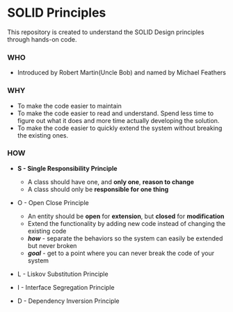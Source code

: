 # SOLID Principles

This repository is created to understand the SOLID Design principles through hands-on code.

### WHO
* Introduced by Robert Martin(Uncle Bob) and named by Michael Feathers

### WHY
* To make the code easier to maintain
* To make the code easier to read and understand. Spend less time to figure out what it does and more time actually developing the solution.
* To make the code easier to quickly extend the system without breaking the existing ones. 

### HOW
* **S - Single Responsibility Principle**
  * A class should have one, and **only one**, **reason to change**
  * A class should only be **responsible for one thing**
  

* O - Open Close Principle
  * An entity should be **open** for **extension**, but **closed** for **modification**
  * Extend the functionality by adding new code instead of changing the existing code
  * _**how**_ - separate the behaviors so the system can easily be extended but never broken
  * **_goal_** - get to a point where you can never break the code of your system


* L - Liskov Substitution Principle


* I - Interface Segregation Principle


* D - Dependency Inversion Principle